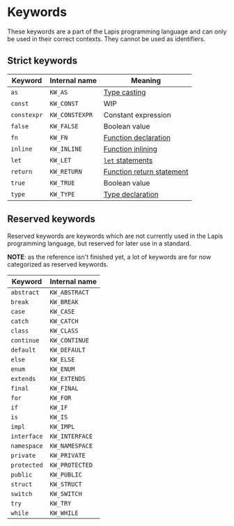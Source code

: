 # Keywords

These keywords are a part of the Lapis programming language and can only be used in their correct contexts.
They cannot be used as identifiers.

## Strict keywords

|  Keyword      |  Internal name    |  Meaning                                                                                               |
|---------------|-------------------|--------------------------------------------------------------------------------------------------------|
| `as`          | `KW_AS`           | [Type casting](../statements_and_expressions/expressions/operator_expressions.md#type-cast-expression) |
| `const`       | `KW_CONST`        | WIP                                                                                                    |
| `constexpr`   | `KW_CONSTEXPR`    | Constant expression                                                                                    |
| `false`       | `KW_FALSE`        | Boolean value                                                                                          |
| `fn`          | `KW_FN`           | [Function declaration](../items/functions.md)                                                          |
| `inline`      | `KW_INLINE`       | [Function inlining](../items/functions.md#inline-functions)                                            |
| `let`         | `KW_LET`          | [`let` statements](../statements_and_expressions/statements.md#`let`-statements)                       |
| `return`      | `KW_RETURN`       | [Function return statement](../items/functions.md)                                                     |
| `true`        | `KW_TRUE`         | Boolean value                                                                                          |
| `type`        | `KW_TYPE`         | [Type declaration](../types.md#type-definition)                                                        |

## Reserved keywords

Reserved keywords are keywords which are not currently used in the Lapis programming language, but reserved for later use in a standard.

**NOTE**: as the reference isn't finished yet, a lot of keywords are for now categorized as reserved keywords.

|  Keyword    |  Internal name  |
|-------------|-----------------|
| `abstract`  | `KW_ABSTRACT`   |
| `break`     | `KW_BREAK`      |
| `case`      | `KW_CASE`       |
| `catch`     | `KW_CATCH`      |
| `class`     | `KW_CLASS`      |
| `continue`  | `KW_CONTINUE`   |
| `default`   | `KW_DEFAULT`    |
| `else`      | `KW_ELSE`       |
| `enum`      | `KW_ENUM`       |
| `extends`   | `KW_EXTENDS`    |
| `final`     | `KW_FINAL`      |
| `for`       | `KW_FOR`        |
| `if`        | `KW_IF`         |
| `is`        | `KW_IS`         |
| `impl`      | `KW_IMPL`       |
| `interface` | `KW_INTERFACE`  |
| `namespace` | `KW_NAMESPACE`  |
| `private`   | `KW_PRIVATE`    |
| `protected` | `KW_PROTECTED`  |
| `public`    | `KW_PUBLIC`     |
| `struct`    | `KW_STRUCT`     |
| `switch`    | `KW_SWITCH`     |
| `try`       | `KW_TRY`        |
| `while`     | `KW_WHILE`      |
